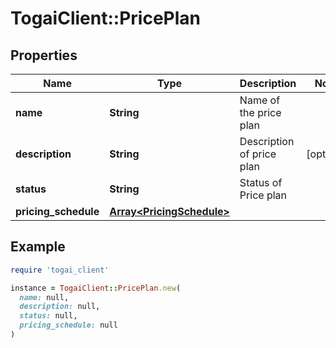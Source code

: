 # TogaiClient::PricePlan

## Properties

| Name | Type | Description | Notes |
| ---- | ---- | ----------- | ----- |
| **name** | **String** | Name of the price plan |  |
| **description** | **String** | Description of price plan | [optional] |
| **status** | **String** | Status of Price plan |  |
| **pricing_schedule** | [**Array&lt;PricingSchedule&gt;**](PricingSchedule.md) |  |  |

## Example

```ruby
require 'togai_client'

instance = TogaiClient::PricePlan.new(
  name: null,
  description: null,
  status: null,
  pricing_schedule: null
)
```


